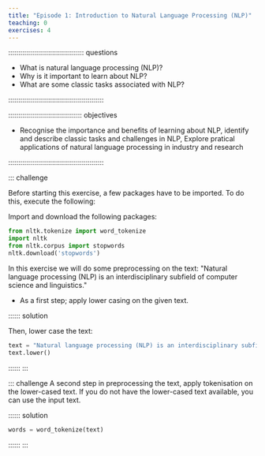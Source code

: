 ```yaml
---
title: "Episode 1: Introduction to Natural Language Processing (NLP)"
teaching: 0
exercises: 4
---
```


:::::::::::::::::::::::::::::::::::::: questions

- What is natural language processing (NLP)?
- Why is it important to learn about NLP?
- What are some classic tasks associated with NLP?

::::::::::::::::::::::::::::::::::::::::::::::::

::::::::::::::::::::::::::::::::::::: objectives

- Recognise the importance and benefits of learning about NLP, identify and describe classic tasks and challenges in NLP,
Explore pratical applications of natural language processing in industry and research

::::::::::::::::::::::::::::::::::::::::::::::::

::: challenge

Before starting this exercise, a few packages have to be imported. To do this, execute the following:

Import and download the following packages:
```python
from nltk.tokenize import word_tokenize
import nltk
from nltk.corpus import stopwords
nltk.download('stopwords')
```

In this exercise we will do some preprocessing on the text: 
"Natural language processing (NLP) is an interdisciplinary subfield of computer science and linguistics."

- As a first step; apply lower casing on the given text.

:::::: solution

Then, lower case the text:

```python
text = "Natural language processing (NLP) is an interdisciplinary subfield of computer science and linguistics."
text.lower()
```
::::::
:::

::: challenge
A second step in preprocessing the text, apply tokenisation on the lower-cased text.
If you do not have the lower-cased text available, you can use the input text.

:::::: solution

```python
words = word_tokenize(text)
```
::::::
:::